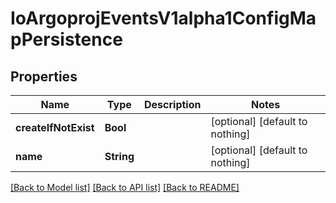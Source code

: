 # IoArgoprojEventsV1alpha1ConfigMapPersistence


## Properties
Name | Type | Description | Notes
------------ | ------------- | ------------- | -------------
**createIfNotExist** | **Bool** |  | [optional] [default to nothing]
**name** | **String** |  | [optional] [default to nothing]


[[Back to Model list]](../README.md#models) [[Back to API list]](../README.md#api-endpoints) [[Back to README]](../README.md)


